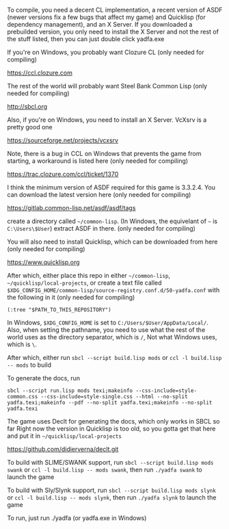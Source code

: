 To compile, you need a decent CL implementation, a recent version of ASDF (newer versions fix a few bugs that affect my game) and Quicklisp (for dependency management), and an X Server. If you downloaded a prebuilded version, you only need to install the X Server and not the rest of the stuff listed, then you can just double click yadfa.exe

If you're on Windows, you probably want Clozure CL (only needed for compiling)

https://ccl.clozure.com

The rest of the world will probably want Steel Bank Common Lisp (only needed for compiling)

http://sbcl.org

Also, if you're on Windows, you need to install an X Server. VcXsrv is a pretty good one

https://sourceforge.net/projects/vcxsrv

Note, there is a bug in CCL on Windows that prevents the game from starting, a workaround is listed here (only needed for compiling)

https://trac.clozure.com/ccl/ticket/1370

I think the minimum version of ASDF required for this game is 3.3.2.4. You can download the latest version here (only needed for compiling)

https://gitlab.common-lisp.net/asdf/asdf/tags

create a directory called `~/common-lisp`. (In Windows, the equivelant of `~` is `C:\Users\$User`) extract ASDF in there. (only needed for compiling)

You will also need to install Quicklisp, which can be downloaded from here (only needed for compiling)

https://www.quicklisp.org

After which, either place this repo in either `~/common-lisp`, `~/quicklisp/local-projects`, or create a text file called `$XDG_CONFIG_HOME/common-lisp/source-registry.conf.d/50-yadfa.conf` with the following in it (only needed for compiling)

```
(:tree "$PATH_TO_THIS_REPOSITORY")
```

In Windows, `$XDG_CONFIG_HOME` is set to `C:/Users/$User/AppData/Local/`. Also, when setting the pathname, you need to use what the rest of the world uses as the directory separator, which is `/`, Not what Windows uses, which is `\`.

After which, either run `sbcl --script build.lisp mods` or `ccl -l build.lisp -- mods` to build

To generate the docs, run
```
sbcl --script run.lisp mods texi;makeinfo --css-include=style-common.css --css-include=style-single.css --html --no-split yadfa.texi;makeinfo --pdf --no-split yadfa.texi;makeinfo --no-split yadfa.texi
```
The game uses Declt for generating the docs, which only works in SBCL so far Right now the version in Quicklisp is too old, so you gotta get that here and put it in `~/quicklisp/local-projects`

https://github.com/didierverna/declt.git

To build with SLIME/SWANK support, run `sbcl --script build.lisp mods swank` or `ccl -l build.lisp -- mods swank`, then run `./yadfa swank` to launch the game

To build with Sly/Slynk support, run `sbcl --script build.lisp mods slynk` or `ccl -l build.lisp -- mods slynk`, then run `./yadfa slynk` to launch the game

To run, just run ./yadfa (or yadfa.exe in Windows)
